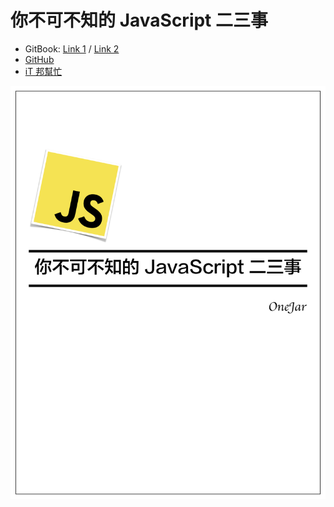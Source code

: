 # 你不可不知的 JavaScript 二三事

* GitBook: [Link 1](https://something-about-js.book.onejar99.com) / [Link 2](https://something-about-js-onejar99.gitbook.io/something-about-javascript/)
* [GitHub](https://github.com/onejar99/something-about-javascript/tree/master/docs)
* [iT 邦幫忙](https://ithelp.ithome.com.tw/users/20112483/ironman/2016)

![](docs/cover.jpg)

